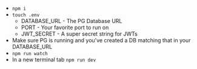 - `npm i`
- `touch .env`
    - DATABASE_URL - The PG Database URL
    - PORT - Your favorite port to run on
    - JWT_SECRET - A super secret string for JWTs
- Make sure PG is running and you've created a DB matching that in your DATABASE_URL
- `npm run watch`
- In a new terminal tab `npm run dev`

